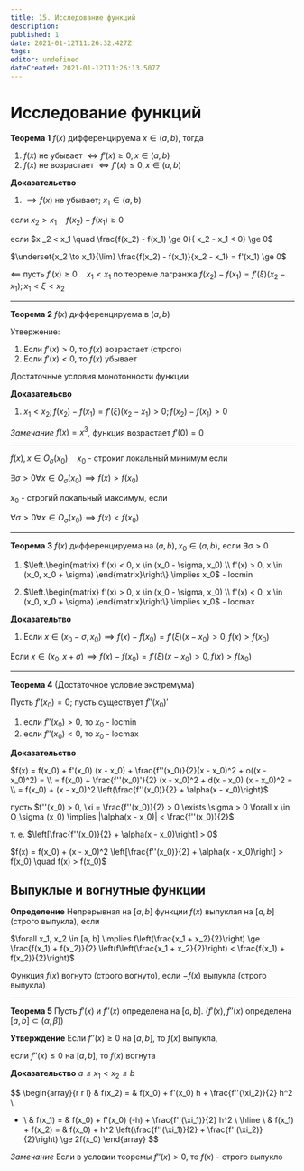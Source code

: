 ```yaml
---
title: 15. Исследование функций
description: 
published: 1
date: 2021-01-12T11:26:32.427Z
tags: 
editor: undefined
dateCreated: 2021-01-12T11:26:13.507Z
---
```


# Исследование функций

**Теорема 1** $f(x)$ дифференцируема $x \in (a, b)$, тогда

1. $f(x)$ не убывает $\iff f'(x) \ge 0, x \in (a, b)$
2. $f(x)$ не возрастает $\iff f'(x) \le 0, x \in (a, b)$

**Доказательство**

1. $\implies f(x)$ не убывает; $x_1 \in (a, b)$

если $x_2 > x_1 \quad f(x_2) - f(x_1) \ge 0$

если $x _2 < x_1 \quad \frac{f(x_2) - f(x_1) \ge 0}{ x_2 - x_1 < 0} \ge 0$

$\underset{x_2 \to x_1}{\lim} \frac{f(x_2) - f(x_1)}{x_2 - x_1} = f'(x_1) \ge 0$

$\impliedby$ пусть $f'(x) \ge 0 \quad x_1 < x_1$ по теореме лагранжа $f(x_2) - f(x_1) = f'(\xi)(x_2 - x_1); x_1 < \xi < x_2$

---

**Теорема 2** $f(x)$ дифференцируема в $(a, b)$

Утвержение:

1. Если $f'(x) > 0$, то $f(x)$ возрастает (строго)
2. Если $f'(x) < 0$, то $f(x)$ убывает

Достаточные условия монотонности функции

**Доказательсво**

1. $x_1 < x_2; f(x_2) - f(x_1) = f'(\xi)(x_2 - x_1) > 0; f(x_2) - f(x_1) > 0$

*Замечание* $f(x) = x^3$, функция возрастает $f'(0) = 0$

---

$f(x), x \in O_\sigma (x_0) \quad x_0$ - строкиг локальный минимум если

$\exists \sigma > 0 \forall x \in O_\sigma (x_0) \implies f(x) > f(x_0)$

$x_0$ - строгий локальный максимум, если

$\forall \sigma > 0 \forall x \in O_\sigma (x_0) \implies f(x) < f(x_0)$

---

**Теорема 3** $f(x)$ дифференцируема на $(a, b), x_0 \in (a, b)$, если $\exists \sigma > 0$

1. $\left.\begin{matrix}
f'(x) < 0, x \in (x_0 - \sigma, x_0) \\
f'(x) > 0, x \in (x_0, x_0 + \sigma)
\end{matrix}\right\} \implies x_0$ - locmin

1. $\left.\begin{matrix}
f'(x) > 0, x \in (x_0 - \sigma, x_0) \\
f'(x) < 0, x \in (x_0, x_0 + \sigma)
\end{matrix}\right\} \implies x_0$ - locmax

**Доказательтво**
1. Если $x \in (x_0 - \sigma, x_0) \implies f(x) - f(x_0) = f'(\xi)(x - x_0) > 0, f(x) > f(x_0)$

Если $x \in (x_0, x + \sigma) \implies f(x) - f(x_0) = f'(\xi) (x - x_0) > 0, f(x) > f(x_0)$

---

**Теорема 4** (Достаточное условие экстремума)

Пусть $f'(x_0) = 0$; пусть существует $f''(x_0)'$

1. если $f''(x_0) > 0$, то $x_0$ - locmin
2. если $f''(x_0) < 0$, то $x_0$ - locmax

**Доказательство**

$f(x) = f(x_0) + f'(x_0) (x - x_0) + \frac{f''(x_0)}{2}(x - x_0)^2 + o((x - x_0)^2) = \\
= f(x_0) + \frac{f''(x_0)'}{2} (x - x_0)^2 + d(x - x_0) (x - x_0)^2 = \\
= f(x_0) + (x - x_0)^2 \left(\frac{f''(x_0)}{2} + \alpha(x - x_0)\right)$

пусть $f''(x_0) > 0, \xi = \frac{f''(x_0)}{2} > 0 \exists \sigma > 0 \forall x \in O_\sigma (x_0) \implies |\alpha(x - x_0)| < \frac{f''(x_0)}{2}$

т. е. $\left[\frac{f''(x_0)}{2} + \alpha(x - x_0)\right] > 0$

$f(x) = f(x_0) + (x - x_0)^2 \left[\frac{f''(x_0)}{2} + \alpha(x - x_0)\right] > f(x_0) \quad f(x) > f(x_0)$

## Выпуклые и вогнутные функции

**Определение** Непрерывная на $[a, b]$ функции $f(x)$ выпуклая на $[a, b]$ (строго выпукла), если

$\forall x_1, x_2 \in [a, b] \implies f\left(\frac{x_1 + x_2}{2}\right) \ge \frac{f(x_1) + f(x_2)}{2} \left(f\left(\frac{x_1 + x_2}{2}\right) < \frac{f(x_1) + f(x_2)}{2}\right)$

Функция $f(x)$ вогнуто (строго вогнуто), если $-f(x)$ выпукла (строго выпукла)

---

**Теорема 5** Пусть $f'(x)$ и $f''(x)$ определена на $[a, b]$. ($f'(x), f''(x)$ определена $[a, b] \subset (\alpha, \beta)$)

**Утверждение** Если $f''(x) \ge 0$ на $[a, b]$, то $f(x)$ выпукла,

если $f''(x) \le 0$ на $[a, b]$, то $f(x)$ вогнута

**Доказательство** $a \le x_1 < x_2 \le b$

$$
\begin{array}{r r l}
& f(x_2) = & f(x_0) + f'(x_0) h + \frac{f''(\xi_2)}{2} h^2 \\
+ \\
& f(x_1) = & f(x_0) + f'(x_0) (-h) + \frac{f''(\xi_1)}{2} h^2 \\
\hline \\
& f(x_1) + f(x_2) = & f(x_0) + h^2 \left(\frac{f''(\xi_1)}{2} + \frac{f''(\xi_2)}{2}\right) \ge 2f(x_0)
\end{array}
$$

*Замечание* Если в условии теоремы $f''(x) > 0$, то $f(x)$ - строго выпукло
